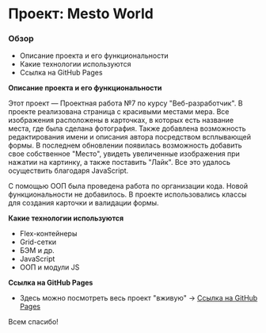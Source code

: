 # Проект: Mesto World

### Обзор
* Описание проекта и его функциональности
* Какие технологии используются
* Ссылка на GitHub Pages

**Описание проекта и его функциональности**

Этот проект — Проектная работа №7 по курсу "Веб-разработчик". В проекте реализована страница с красивыми местами мера. Все изображения расположены в карточках, в которых есть название места, где была сделана фотография. Также добавлена возможность редактирования имени и описания автора посредством всплывающей формы. В последнем обновлении появилась возможность добавить свое собственное "Место", увидеть увеличенные изображения при нажатии на картинку, а также поставить "Лайк". Все это удалось осуществить благодаря JavaScript.

С помощью ООП была проведена работа по организации кода. Новой функциональности не добавилось. В проекте использовались классы для создания карточки и валидации формы.

**Какие технологии используются**

* Flex-контейнеры
* Grid-сетки
* БЭМ и др.
* JavaScript
* ООП и модули JS

**Ссылка на GitHub Pages**
* Здесь можно посмотреть весь проект "вживую" -> [Ссылка на GitHub Pages](https://maksimyakushenkov.github.io/mesto/)

Всем спасибо!
